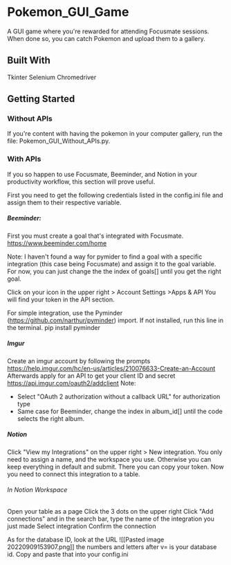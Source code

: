# Pokemon_GUI_Game
A GUI game where you're rewarded for attending Focusmate sessions. When done so, you can catch Pokemon and upload them to a gallery. 

## Built With
Tkinter
Selenium
	Chromedriver

## Getting Started
### Without APIs
If you're content with having the pokemon in your computer gallery, run the file: Pokemon_GUI_Without_APIs.py.
### With APIs
If you so happen to use Focusmate, Beeminder, and Notion in your productivity workflow, this section will prove useful. 

First you need to get the following credentials listed in the config.ini file and assign them to their respective variable.

##### Beeminder: 
First you must create a goal that's integrated with Focusmate.
https://www.beeminder.com/home

Note: I haven't found a way for pymider to find a goal with a specific integration (this case being Focusmate) and assign it to the goal variable. For now, you can just change the the index of goals[] until you get the right goal.

Click on your icon in the upper right > Account Settings >Apps & API 
You will find your token in the API section.

For simple integration, use the Pyminder (https://github.com/narthur/pyminder) import. If not installed, run this line in the terminal.
pip install pyminder

##### Imgur
Create an imgur account by following the prompts
https://help.imgur.com/hc/en-us/articles/210076633-Create-an-Account
Afterwards apply for an API to get your client ID and secret
https://api.imgur.com/oauth2/addclient
Note: 
- Select "OAuth 2 authorization without a callback URL" for authorization type
- Same case for Beeminder, change the index in album_id[] until the code selects the right album.

##### Notion
Click "View my Integrations" on the upper right > New integration. You only need to assign a name, and the workspace you use. Otherwise you can keep everything in default and submit. There you can copy your token. Now you need to connect this integration to a table.

###### In Notion Workspace
Open your table as a page
Click the 3 dots on the upper right
Click "Add connections" and in the search bar, type the name of the integration you just made
Select integration
Confirm the connection

As for the database ID, look at the URL
![[Pasted image 20220909153907.png]]
the numbers and letters after v= is your database id. Copy and paste that into your config.ini


